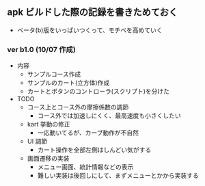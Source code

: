 ## apk ビルドした際の記録を書きためておく
- ベータ(b)版をいっぱいつくって、モチベを高めていく

### ver b1.0 (10/07 作成)
- 内容
    - サンプルコース作成
    - サンプルのカート(立方体)作成
    - カートとボタンのコントローラ(スクリプト)を分けた
- TODO
    - コース上とコース外の摩擦係数の調節
        - コース外では加速しにくく、最高速度も小さくしたい
    - kart 挙動の修正
        - 一応動いてるが、カーブ動作が不自然
    - UI 調節
        - カート操作を全部左側はしんどい気がする
    - 画面遷移の実装
        - メニュー画面、統計情報などの表示 
        - 難しい実装は後回しにして、まずメニューとかから実装する